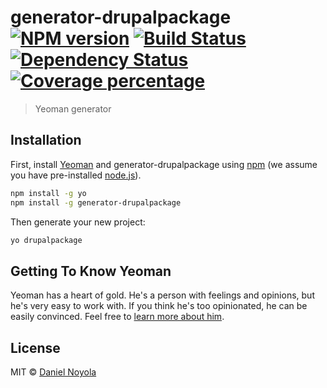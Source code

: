 # generator-drupalpackage [![NPM version][npm-image]][npm-url] [![Build Status][travis-image]][travis-url] [![Dependency Status][daviddm-image]][daviddm-url] [![Coverage percentage][coveralls-image]][coveralls-url]
> Yeoman generator

## Installation

First, install [Yeoman](http://yeoman.io) and generator-drupalpackage using [npm](https://www.npmjs.com/) (we assume you have pre-installed [node.js](https://nodejs.org/)).

```bash
npm install -g yo
npm install -g generator-drupalpackage
```

Then generate your new project:

```bash
yo drupalpackage
```

## Getting To Know Yeoman

Yeoman has a heart of gold. He&#39;s a person with feelings and opinions, but he&#39;s very easy to work with. If you think he&#39;s too opinionated, he can be easily convinced. Feel free to [learn more about him](http://yeoman.io/).

## License

MIT © [Daniel Noyola](daniel.noyoyola.me)


[npm-image]: https://badge.fury.io/js/generator-drupalpackage.svg
[npm-url]: https://npmjs.org/package/generator-drupalpackage
[travis-image]: https://travis-ci.org/danielnv18/generator-drupalpackage.svg?branch=master
[travis-url]: https://travis-ci.org/danielnv18/generator-drupalpackage
[daviddm-image]: https://david-dm.org/danielnv18/generator-drupalpackage.svg?theme=shields.io
[daviddm-url]: https://david-dm.org/danielnv18/generator-drupalpackage
[coveralls-image]: https://coveralls.io/repos/danielnv18/generator-drupalpackage/badge.svg
[coveralls-url]: https://coveralls.io/r/danielnv18/generator-drupalpackage
